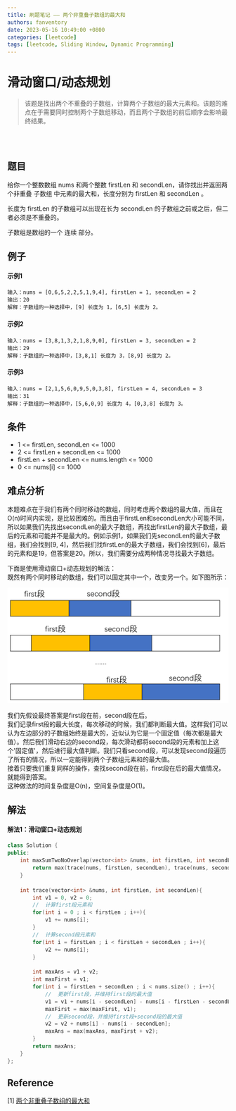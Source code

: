 ```yaml
---
title: 刷题笔记 —— 两个非重叠子数组的最大和
authors: fanventory
date: 2023-05-16 10:49:00 +0800
categories: [leetcode]
tags: [leetcode, Sliding Window, Dynamic Programming]
---
```


# 滑动窗口/动态规划
> 该题是找出两个不重叠的子数组，计算两个子数组的最大元素和。该题的难点在于需要同时控制两个子数组移动，而且两个子数组的前后顺序会影响最终结果。

<br>
<br>

## 题目
给你一个整数数组 nums 和两个整数 firstLen 和 secondLen，请你找出并返回两个非重叠 子数组 中元素的最大和，长度分别为 firstLen 和 secondLen 。

长度为 firstLen 的子数组可以出现在长为 secondLen 的子数组之前或之后，但二者必须是不重叠的。

子数组是数组的一个 连续 部分。

## 例子

#### 示例1
```
输入：nums = [0,6,5,2,2,5,1,9,4], firstLen = 1, secondLen = 2
输出：20
解释：子数组的一种选择中，[9] 长度为 1，[6,5] 长度为 2。
```

#### 示例2
```
输入：nums = [3,8,1,3,2,1,8,9,0], firstLen = 3, secondLen = 2
输出：29
解释：子数组的一种选择中，[3,8,1] 长度为 3，[8,9] 长度为 2。
```

#### 示例3
```
输入：nums = [2,1,5,6,0,9,5,0,3,8], firstLen = 4, secondLen = 3
输出：31
解释：子数组的一种选择中，[5,6,0,9] 长度为 4，[0,3,8] 长度为 3。
```

## 条件
+ 1 <= firstLen, secondLen <= 1000
+ 2 <= firstLen + secondLen <= 1000
+ firstLen + secondLen <= nums.length <= 1000
+ 0 <= nums[i] <= 1000

## 难点分析
本题难点在于我们有两个同时移动的数组，同时考虑两个数组的最大值，而且在O(n)时间内实现，是比较困难的。而且由于firstLen和secondLen大小可能不同，所以如果我们先找出secondLen的最大子数组，再找出firstLen的最大子数组，最后的元素和可能并不是最大的。例如示例1，如果我们先secondLen的最大子数组，我们会找到[9, 4]，然后我们找firstLen的最大子数组，我们会找到[6]，最后的元素和是19，但答案是20。所以，我们需要分成两种情况寻找最大子数组。

下面是使用滑动窗口+动态规划的解法：   
既然有两个同时移动的数组，我们可以固定其中一个，改变另一个。如下图所示：  

![图片1](image/两个非重叠子数组的最大和_pic1.png)


我们先假设最终答案是first段在前，second段在后。  
我们记录first段的最大长度，每次移动的时候，我们都判断最大值。这样我们可以认为左边部分的子数组始终是最大的，近似认为它是一个固定值（每次都是最大值）。然后我们滑动右边的second段，每次滑动都将second段的元素和加上这个'固定值'，然后进行最大值判断。我们只看second段，可以发现second段遍历了所有的情况，所以一定能得到两个子数组元素和的最大值。  
接着只要我们重复同样的操作，查找second段在前，first段在后的最大值情况，就能得到答案。  
这种做法的时间复杂度是O(n)，空间复杂度是O(1)。  

## 解法

#### 解法1：滑动窗口+动态规划
```c++
class Solution {
public:
    int maxSumTwoNoOverlap(vector<int> &nums, int firstLen, int secondLen) {
        return max(trace(nums, firstLen, secondLen), trace(nums, secondLen, firstLen));
    }

    int trace(vector<int> &nums, int firstLen, int secondLen){
        int v1 = 0, v2 = 0;
        //  计算first段元素和
        for(int i = 0 ; i < firstLen ; i++){
            v1 += nums[i];
        }
        //  计算second段元素和
        for(int i = firstLen ; i < firstLen + secondLen ; i++){
            v2 += nums[i];
        }

        int maxAns = v1 + v2;
        int maxFirst = v1;
        for(int i = firstLen + secondLen ; i < nums.size() ; i++){
            //  更新first段，并维持first段的最大值
            v1 = v1 + nums[i - secondLen] - nums[i - firstLen - secondLen];
            maxFirst = max(maxFirst, v1);
            //  更新second段，并维持first段+second段的最大值
            v2 = v2 + nums[i] - nums[i - secondLen];
            maxAns = max(maxAns, maxFirst + v2);
        }
        return maxAns;
    }
};
```

## Reference
[1] [两个非重叠子数组的最大和](https://leetcode.cn/problems/maximum-sum-of-two-non-overlapping-subarrays/)   